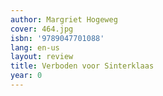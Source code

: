```yaml
---
author: Margriet Hogeweg
cover: 464.jpg
isbn: '9789047701088'
lang: en-us
layout: review
title: Verboden voor Sinterklaas
year: 0
---
```


